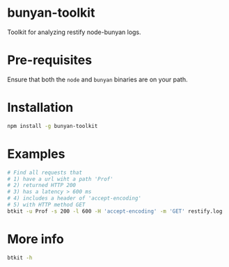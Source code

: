 # bunyan-toolkit
Toolkit for analyzing restify node-bunyan logs.

# Pre-requisites
Ensure that both the `node` and `bunyan` binaries are on your path.

# Installation
```bash
npm install -g bunyan-toolkit
```

# Examples

```bash
# Find all requests that
# 1) have a url wiht a path 'Prof'
# 2) returned HTTP 200
# 3) has a latency > 600 ms
# 4) includes a header of 'accept-encoding'
# 5) with HTTP method GET
btkit -u Prof -s 200 -l 600 -H 'accept-encoding' -m 'GET' restify.log
```

# More info
```bash
btkit -h
```

